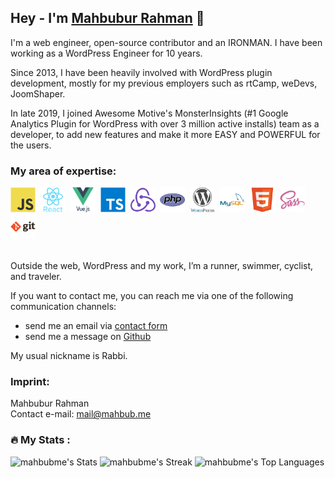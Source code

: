 ## Hey - I'm [Mahbubur Rahman](https://mahbub.me/?utm_source=github&utm_medium=mahbubme) :wave:

I'm a web engineer, open-source contributor and an IRONMAN. I have been working as a WordPress Engineer for 10 years.

Since 2013, I have been heavily involved with WordPress plugin development, mostly for my previous employers such as rtCamp, weDevs, JoomShaper.

In late 2019, I joined Awesome Motive's MonsterInsights (#1 Google Analytics Plugin for WordPress with over 3 million active installs) team as a developer, to add new features and make it more EASY and POWERFUL for the users.


### My area of expertise:

<div>
  <img src="https://github.com/devicons/devicon/blob/master/icons/javascript/javascript-original.svg" title="JavaScript" alt="JavaScript" width="40" height="40"/>&nbsp;
  <img src="https://github.com/devicons/devicon/blob/master/icons/react/react-original-wordmark.svg" title="React" alt="React" width="40" height="40"/>&nbsp;
  <img src="https://github.com/devicons/devicon/blob/master/icons/vuejs/vuejs-original-wordmark.svg" title="Vue.js" alt="Vue.js" width="40" height="40"/>&nbsp;
  <img src="https://github.com/devicons/devicon/blob/master/icons/typescript/typescript-original.svg" title="TypeScript" alt="TypeScript" width="40" height="40"/>&nbsp;
  <img src="https://github.com/devicons/devicon/blob/master/icons/redux/redux-original.svg" title="Redux" alt="Redux " width="40" height="40"/>&nbsp;
  <img src="https://github.com/devicons/devicon/blob/master/icons/php/php-original.svg" title="Php" alt="Php" width="40" height="40"/>&nbsp;
  <img src="https://github.com/devicons/devicon/blob/master/icons/wordpress/wordpress-original.svg" title="WordPress" alt="WordPress" width="40" height="40"/>&nbsp;
  <img src="https://github.com/devicons/devicon/blob/master/icons/mysql/mysql-original-wordmark.svg" title="MySQL"  alt="MySQL" width="40" height="40"/>&nbsp;
  <img src="https://github.com/devicons/devicon/blob/master/icons/html5/html5-original.svg" title="HTML5" alt="HTML" width="40" height="40"/>&nbsp;
  <img src="https://github.com/devicons/devicon/blob/master/icons/sass/sass-original.svg"  title="Sass" alt="Sass" width="40" height="40"/>&nbsp;
  <img src="https://github.com/devicons/devicon/blob/master/icons/git/git-original-wordmark.svg" title="Git" **alt="Git" width="40" height="40"/>
</div><br>

Outside the web, WordPress and my work, I’m a runner, swimmer, cyclist, and traveler.

If you want to contact me, you can reach me via one of the following communication channels:

- send me an email via [contact form](https://mahbub.me/contact/?utm_source=github&utm_medium=mahbubme)
- send me a message on [Github](https://github.com/mahbubme/)

My usual nickname is Rabbi.

### Imprint:

Mahbubur Rahman<br>
Contact e-mail: mail@mahbub.me

### :fire: My Stats :

![mahbubme's Stats](https://github-readme-stats.vercel.app/api?username=mahbubme&theme=vue-dark&show_icons=true&hide_border=true&count_private=true)
![mahbubme's Streak](https://github-readme-streak-stats.herokuapp.com/?user=mahbubme&theme=vue-dark&hide_border=true)
![mahbubme's Top Languages](https://github-readme-stats.vercel.app/api/top-langs/?username=mahbubme&theme=vue-dark&show_icons=true&hide_border=true&layout=compact)

